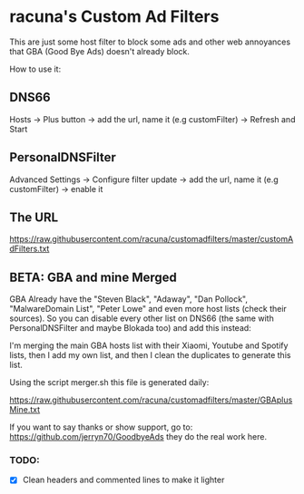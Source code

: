 # racuna's Custom Ad Filters
This are just some host filter to block some ads and other web annoyances that GBA (Good Bye Ads) doesn't already block.

How to use it:

## DNS66

Hosts -> Plus button -> add the url, name it (e.g customFilter) -> Refresh and Start

## PersonalDNSFilter

Advanced Settings -> Configure filter update -> add the url, name it (e.g customFilter) -> enable it

## The URL

https://raw.githubusercontent.com/racuna/customadfilters/master/customAdFilters.txt

## BETA: GBA and mine Merged

GBA Already have the "Steven Black", "Adaway", "Dan Pollock", "MalwareDomain List", "Peter Lowe" and even more host lists (check their sources). So you can disable every other list on DNS66 (the same with PersonalDNSFilter and maybe Blokada too) and add this instead:

I'm merging the main GBA hosts list with their Xiaomi, Youtube and Spotify lists, then I add my own list, and then I clean the duplicates to generate this list.

Using the script merger.sh this file is generated daily:

https://raw.githubusercontent.com/racuna/customadfilters/master/GBAplusMine.txt

If you want to say thanks or show support, go to: https://github.com/jerryn70/GoodbyeAds
they do the real work here.

### TODO:

- [x] Clean headers and commented lines to make it lighter 

